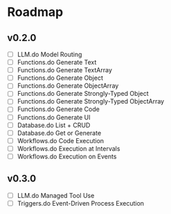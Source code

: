 # Roadmap

## v0.2.0

- [ ] LLM.do Model Routing
- [ ] Functions.do Generate Text
- [ ] Functions.do Generate TextArray
- [ ] Functions.do Generate Object
- [ ] Functions.do Generate ObjectArray
- [ ] Functions.do Generate Strongly-Typed Object
- [ ] Functions.do Generate Strongly-Typed ObjectArray
- [ ] Functions.do Generate Code
- [ ] Functions.do Generate UI
- [ ] Database.do List + CRUD
- [ ] Database.do Get or Generate
- [ ] Workflows.do Code Execution
- [ ] Workflows.do Execution at Intervals
- [ ] Workflows.do Execution on Events

## v0.3.0

- [ ] LLM.do Managed Tool Use
- [ ] Triggers.do Event-Driven Process Execution
